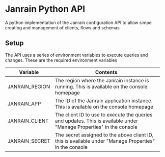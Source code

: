 # Janrain Python API

A python implementation of the Janrain configuration API to allow simpe creating and management of clients, flows and schemas

## Setup

The API uses a series of environment variables to execute queries and changes. These are the required environment variables

| Variable       | Contents                                                                                                             |
|---             |---                                                                                                                   |
| JANRAIN_REGION | The region where the Janrain instance is running. This is available on the console homepage                          |
| JANRAIN_APP    | The ID of the Janrain application instance. This is available on the console homepage                                |
| JANRAIN_CLIENT | The client ID to use to execute the queries and updates. This is available under "Manage Properties" in the console  |
| JANRAIN_SECRET | The secret assigned to the above client ID, this is available under "Manage Properties" in the console               |

